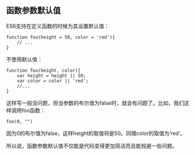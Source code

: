 ## 函数参数默认值

ES6支持在定义函数的时候为其设置默认值：

```
function foo(height = 50, color = 'red'){
    // ...
}
```

不使用默认值：

```
function foo(height, color){
    var height = height || 50;
    var color = color || 'red';
    //...
}
```

这样写一般没问题，但当参数的布尔值为false时，就会有问题了。比如，我们这样调用foo函数：

```
foo(0, "")
```

因为0的布尔值为false，这样height的取值将是50。同理color的取值为‘red’。

所以说，函数参数默认值不仅能是代码变得更加简洁而且能规避一些问题。
